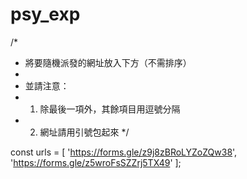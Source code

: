 # psy_exp
/*
 * 將要隨機派發的網址放入下方（不需排序）
 *
 * 並請注意：
 * 1. 除最後一項外，其餘項目用逗號分隔
 * 2. 網址請用引號包起來
 */


const urls = [
	'https://forms.gle/z9j8zBRoLYZoZQw38',
	'https://forms.gle/z5wroFsSZZrj5TX49'
];
